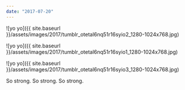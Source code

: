 ```yaml
---
date: "2017-07-20"
---
```


![yo yo]({{ site.baseurl }}/assets/images/2017/tumblr_otetal6nq51r16syio2_1280-1024x768.jpg)

![yo yo]({{ site.baseurl }}/assets/images/2017/tumblr_otetal6nq51r16syio1_1280-1024x768.jpg)

![yo yo]({{ site.baseurl }}/assets/images/2017/tumblr_otetal6nq51r16syio3_1280-1024x768.jpg)

So strong. So strong. So strong.
